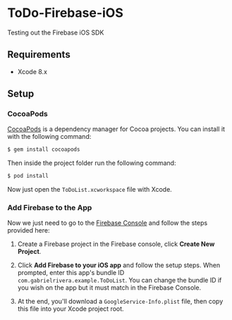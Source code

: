 # ToDo-Firebase-iOS
Testing out the Firebase iOS SDK

## Requirements

- Xcode 8.x

## Setup

### CocoaPods

[CocoaPods](http://cocoapods.org) is a dependency manager for Cocoa projects. You can install it with the following command:

```bash
$ gem install cocoapods
```

Then inside the project folder run the following command:

```bash
$ pod install
```

Now just open the `ToDoList.xcworkspace` file with Xcode.

### Add Firebase to the App

Now we just need to go to the [Firebase Console](https://console.firebase.google.com) and follow the steps provided here:

1. Create a Firebase project in the Firebase console, click **Create New Project**.

2. Click **Add Firebase to your iOS app** and follow the setup steps. When prompted, enter this app's bundle ID
`com.gabrielrivera.example.ToDoList`. You can change the bundle ID if you wish on the app but it must match in
the Firebase Console.

3. At the end, you'll download a `GoogleService-Info.plist` file, then copy this file into your Xcode project root.
